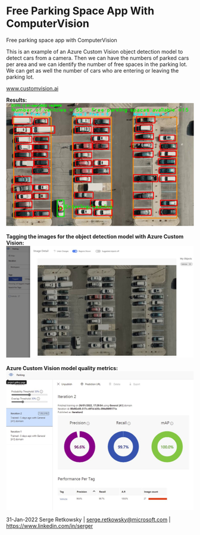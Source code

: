 # Free Parking Space App With ComputerVision
Free parking space app with ComputerVision

This is an example of an Azure Custom Vision object detection model to detect cars from a camera.
Then we can have the numbers of parked cars per area and we can identify the number of free spaces in the parking lot.
We can get as well the number of cars who are entering or leaving the parking lot.

www.customvision.ai

**Results:**
<img src = "images/result.jpg">
<br><br>
**Tagging the images for the object detection model with Azure Custom Vision:**
<img src = "cv1.jpg">
<br><br>
**Azure Custom Vision model quality metrics:**
<img src = "cv2.jpg">


31-Jan-2022
Serge Retkowsky | serge.retkowsky@microsoft.com | https://www.linkedin.com/in/serger
